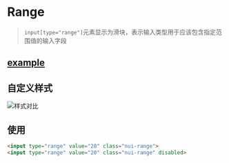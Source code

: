 # Range

> `input[type="range"]`元素显示为滑块，表示输入类型用于应该包含指定范围值的输入字段

## [example](https://s-mohan.github.io/native-ui/range/example.html)

## 自定义样式

![样式对比](https://s-mohan.github.io/native-ui/img/range.png)

## 使用
```html
<input type="range" value="20" class="nui-range">
<input type="range" value="20" class="nui-range" disabled>
```

